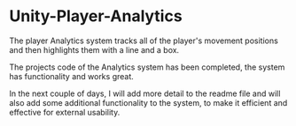 # Unity-Player-Analytics
The player Analytics system tracks all of the player's movement positions and then highlights them with a line and a box.

The projects code of the Analytics system has been completed, the system has functionality and works great. 

In the next couple of days, I will add more detail to the readme file and will also add some additional functionality to the system, to make it efficient and effective for external usability. 



